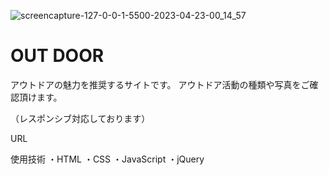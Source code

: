 ![screencapture-127-0-0-1-5500-2023-04-23-00_14_57](https://user-images.githubusercontent.com/118088137/233792737-f4e499b3-922d-436e-b457-126a1592a7c8.png)

# OUT DOOR

アウトドアの魅力を推奨するサイトです。
アウトドア活動の種類や写真をご確認頂けます。

（レスポンシブ対応しております）

URL

使用技術
・HTML
・CSS
・JavaScript
・jQuery
